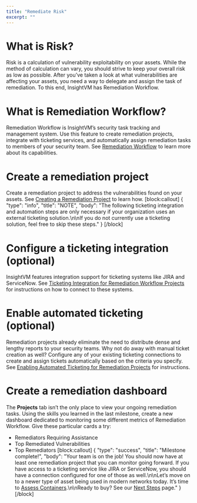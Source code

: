 ```yaml
---
title: "Remediate Risk"
excerpt: ""
---
```

# What is Risk?

Risk is a calculation of vulnerability exploitability on your assets.  While the method of calculation can vary, you should strive to keep your overall risk as low as possible.  After you’ve taken a look at what vulnerabilities are affecting your assets, you need a way to delegate and assign the task of remediation.  To this end, InsightVM has Remediation Workflow.

# What is Remediation Workflow?

Remediation Workflow is InsightVM’s security task tracking and management system.  Use this feature to create remediation projects, integrate with ticketing services, and automatically assign remediation tasks to members of your security team.  See [Remediation Workflow](doc:remediation-workflow) to learn more about its capabilities.

# Create a remediation project

Create a remediation project to address the vulnerabilities found on your assets.  See [Creating a Remediation Project](doc:remediation-workflow#section-creating-a-remediation-project) to learn how.
[block:callout]
{
  "type": "info",
  "title": "NOTE",
  "body": "The following ticketing integration and automation steps are only necessary if your organization uses an external ticketing solution.\n\nIf you do not currently use a ticketing solution, feel free to skip these steps."
}
[/block]
# Configure a ticketing integration (optional)

InsightVM features integration support for ticketing systems like JIRA and ServiceNow.  See [Ticketing Integration for Remediation Workflow Projects](doc:ticketing-integration-for-remediation-workflow-projects) for instructions on how to connect to these systems.

# Enable automated ticketing (optional)

Remediation projects already eliminate the need to distribute dense and lengthy reports to your security teams.  Why not do away with manual ticket creation as well?  Configure any of your existing ticketing connections to create and assign tickets automatically based on the criteria you specify.  See [Enabling Automated Ticketing for Remediation Projects](doc:ticketing-integration-for-remediation-workflow-projects#section-enabling-automated-ticketing-for-remediation-projects) for instructions.

# Create a remediation dashboard

The **Projects** tab isn’t the only place to view your ongoing remediation tasks.  Using the skills you learned in the last milestone, create a new dashboard dedicated to monitoring some different metrics of Remediation Workflow.  Give these particular cards a try:

* Remediators Requiring Assistance
* Top Remediated Vulnerabilities
* Top Remediators
[block:callout]
{
  "type": "success",
  "title": "Milestone complete!",
  "body": "Your team is on the job!  You should now have at least one remediation project that you can monitor going forward.  If you have access to a ticketing service like JIRA or ServiceNow, you should have a connection configured for one of those as well.\n\nLet’s move on to a newer type of asset being used in modern networks today.  It’s time to [Assess Containers](doc:assess-containers).\n\nReady to buy?  See our [Next Steps](doc:next-steps) page."
}
[/block]